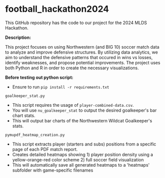 # football_hackathon2024

This GitHub repository has the code to our project for the 2024 MLDS Hackathon. 

**Description:**


This project focuses on using Northwestern (and BIG 10) soccer match data to analyze and improve defensive structures. By utilizing data analytics, we aim to understand the defensive patterns that occured in wins vs losses, identify weaknesses, and propose potential improvements. The project uses both Python and R in order to create the necessary visualizations. 

**Before testing out python script:**
- Ensure to run `pip install -r requirements.txt`

`goalkeeper_stat.py`
- This script requires the usage of `player-combined-data.csv`.
- You will use `nu_goalkeeper_stat` to output the desired goalkeeper's bar chart stats.
- This will output bar charts of the Northwestern Wildcat Goalkeeper's stats.

`pymupdf_heatmap_creation.py`
- This script extracts player (starters and subs) positions from a specific page of each PDF match report.
- Creates detailed heatmaps showing 1) player position density using a yellow-orange-red color scheme 2) full soccer field visualization 
- This will automatically save all generated heatmaps to a 'heatmaps' subfolder with game-specific filenames
